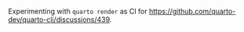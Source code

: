 Experimenting with `quarto render` as CI for https://github.com/quarto-dev/quarto-cli/discussions/439.
